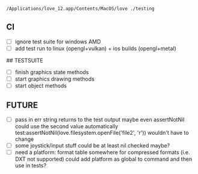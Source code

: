 `/Applications/love_12.app/Contents/MacOS/love ./testing`

## CI
- [ ] ignore test suite for windows AMD
- [ ] add test run to linux (opengl+vulkan) + ios builds (opengl+metal)

## TESTSUITE
- [ ] finish graphics state methods
- [ ] start graphics drawing methods
- [ ] start object methods

## FUTURE
- [ ] pass in err string returns to the test output
  maybe even assertNotNil could use the second value automatically
  test:assertNotNil(love.filesystem.openFile('file2', 'r')) wouldn't have to change
- [ ] some joystick/input stuff could be at least nil checked maybe?
- [ ] need a platform: format table somewhere for compressed formats (i.e. DXT not supported)
  could add platform as global to command and then use in tests?